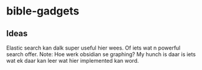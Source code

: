 # bible-gadgets

## Ideas
Elastic search kan dalk super useful hier wees. Of iets wat n powerful search offer. Note: Hoe werk obsidian se graphing? My hunch is daar is iets wat ek daar kan leer wat hier implemented kan word.
